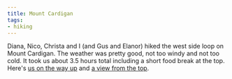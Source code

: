 ```yaml
---
title: Mount Cardigan
tags:
- hiking
---
```


Diana, Nico, Christa and I (and Gus and Elanor) hiked the west side loop on Mount Cardigan. The weather was pretty good, not too windy and not too cold. It took us about 3.5 hours total including a short food break at the top. Here's [us on the way up](http://i.grin.io/mount_cardigan.jpg) and [a view from the top](http://i.grin.io/mount_cardigan_top.jpg).
